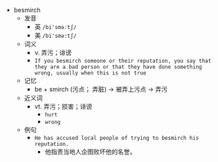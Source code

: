 - besmirch
  - 发音
    - 英 `/bi'sməːtʃ/`
    - 美 `/bi'smə:tʃ/`
  - 词义
    - v. 弄污；诽谤
    - `If you besmirch someone or their reputation, you say that they are a bad person or that they have done something wrong, usually when this is not true`
  - 记忆
    - be + smirch (污点； 弄脏) → 被弄上污点 → 弄污
  - 近义词
    - vt. 弄污；损害；诽谤
      - `hurt`
      - `wrong`
  - 例句
    - `He has accused local people of trying to besmirch his reputation.`
      - 他指责当地人企图败坏他的名誉。

